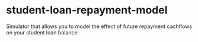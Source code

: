 # student-loan-repayment-model
Simulator that allows you to model the effect of future repayment cachflows on your student loan balance
